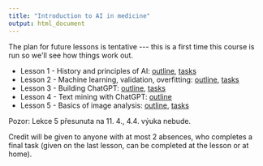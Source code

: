 ```yaml
---
title: "Introduction to AI in medicine"
output: html_document
---
```


The plan for future lessons is tentative --- this is a first time this course is
run so we'll see how things work out.

- Lesson 1 - History and principles of AI: [outline](lesson1.html), [tasks](lesson1-tasks.html)
- Lesson 2 - Machine learning, validation, overfitting: [outline](lesson2.html), [tasks](lesson2-tasks.html)
- Lesson 3 - Building ChatGPT: [outline](lesson3.html), [tasks](lesson3-tasks.html)
- Lesson 4 - Text mining with ChatGPT: [outline](lesson4.html)
- Lesson 5 - Basics of image analysis: [outline](lesson5.html), [tasks](lesson5-tasks.html)

Pozor: Lekce 5 přesunuta na 11. 4., 4.4. výuka nebude.

<!--
# - Lesson 2 - Modern neural networks
# - Lesson 3 - Large language models 
```
-->


Credit will be given to anyone with at most 2 absences, who completes a final
task (given on the last lesson, can be completed at the lesson or at home).
